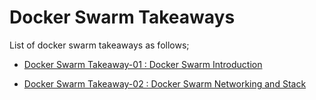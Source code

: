 # Docker Swarm Takeaways

List of docker swarm takeaways as follows;

- [Docker Swarm Takeaway-01 : Docker Swarm Introduction](./1.Docker_Swarm_Introduction-AWS&DEVOPS-8-21.pdf)

- [Docker Swarm Takeaway-02 : Docker Swarm Networking and Stack](./2.Docker_Swarm_Network-and-stack-AWS&DEVOPS-8-21.pdf)